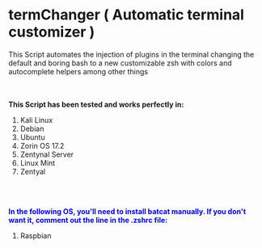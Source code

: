 # termChanger ( Automatic terminal customizer )


This Script automates the injection of plugins in the terminal changing the default and boring bash to a new customizable zsh with colors and autocomplete helpers among other things

<br><br>
<b>This Script has been tested and works perfectly in: </b>
<br>
<ol>
  <li>Kali Linux</li>
  <li>Debian</li>
  <li>Ubuntu </li>
  <li>Zorin OS 17.2</li>
  <li>Zentynal Server</li>
  <li>Linux Mint</li>
  <li>Zentyal</li>

</ol>

<br><br>
<b><p style="color: blue;">In the following OS, you'll need to install batcat manually. If you don't want it, comment out the line in the .zshrc  file:</p></b>
<ol>
  <li>Raspbian</li>
  
</ol>
